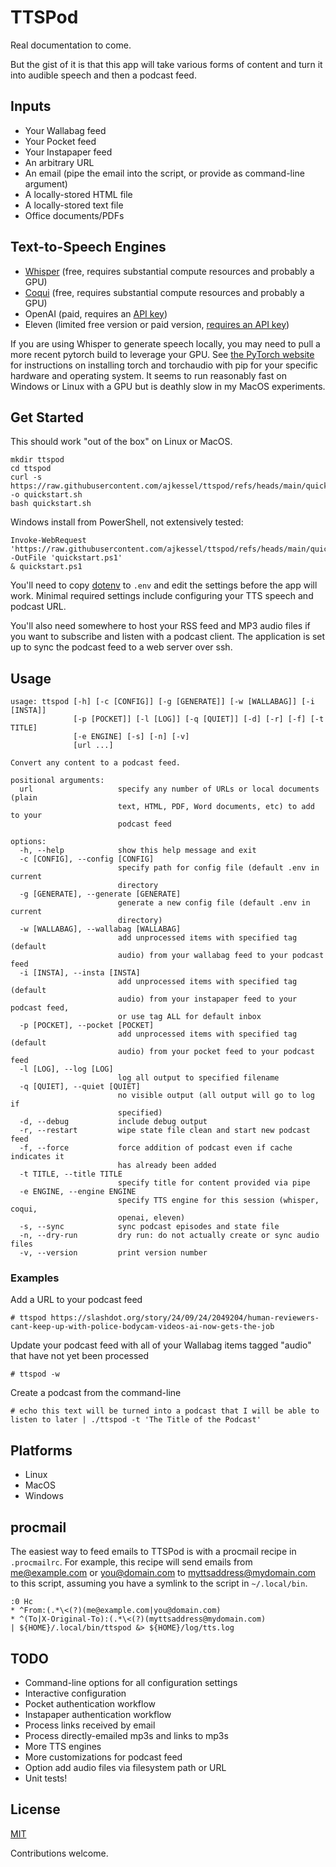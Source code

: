 # TTSPod

Real documentation to come.

But the gist of it is that this app will take various forms of content and turn it into audible speech and then a podcast feed.

## Inputs 

* Your Wallabag feed
* Your Pocket feed
* Your Instapaper feed 
* An arbitrary URL
* An email (pipe the email into the script, or provide as command-line argument)
* A locally-stored HTML file
* A locally-stored text file
* Office documents/PDFs 

## Text-to-Speech Engines

* [Whisper](https://github.com/collabora/WhisperSpeech) (free, requires substantial compute resources and probably a GPU)
* [Coqui](https://github.com/coqui-ai/TTS) (free, requires substantial compute resources and probably a GPU)
* OpenAI (paid, requires an [API key](https://platform.openai.com/api-keys))
* Eleven (limited free version or paid version, [requires an API key](https://elevenlabs.io/docs/api-reference/getting-started))

If you are using Whisper to generate speech locally, you may need to pull a more recent pytorch build to leverage your GPU. See [the PyTorch website](https://pytorch.org/get-started/locally/) for instructions on installing torch and torchaudio with pip for your specific hardware and operating system. It seems to run reasonably fast on Windows or Linux with a GPU but is deathly slow in my MacOS experiments.

## Get Started
This should work "out of the box" on Linux or MacOS.
```
mkdir ttspod
cd ttspod
curl -s https://raw.githubusercontent.com/ajkessel/ttspod/refs/heads/main/quickstart.sh -o quickstart.sh
bash quickstart.sh
```
Windows install from PowerShell, not extensively tested:
```
Invoke-WebRequest 'https://raw.githubusercontent.com/ajkessel/ttspod/refs/heads/main/quickstart.ps1' -OutFile 'quickstart.ps1'
& quickstart.ps1
```

You'll need to copy [dotenv](dotenv) to `.env` and edit the settings before the app will work. Minimal required settings include configuring your TTS speech and podcast URL.

You'll also need somewhere to host your RSS feed and MP3 audio files if you want to subscribe and listen with a podcast client. The application is set up to sync the podcast feed to a web server over ssh.

## Usage
```
usage: ttspod [-h] [-c [CONFIG]] [-g [GENERATE]] [-w [WALLABAG]] [-i [INSTA]]
              [-p [POCKET]] [-l [LOG]] [-q [QUIET]] [-d] [-r] [-f] [-t TITLE]
              [-e ENGINE] [-s] [-n] [-v]
              [url ...]

Convert any content to a podcast feed.

positional arguments:
  url                   specify any number of URLs or local documents (plain
                        text, HTML, PDF, Word documents, etc) to add to your
                        podcast feed

options:
  -h, --help            show this help message and exit
  -c [CONFIG], --config [CONFIG]
                        specify path for config file (default .env in current
                        directory
  -g [GENERATE], --generate [GENERATE]
                        generate a new config file (default .env in current
                        directory)
  -w [WALLABAG], --wallabag [WALLABAG]
                        add unprocessed items with specified tag (default
                        audio) from your wallabag feed to your podcast feed
  -i [INSTA], --insta [INSTA]
                        add unprocessed items with specified tag (default
                        audio) from your instapaper feed to your podcast feed,
                        or use tag ALL for default inbox
  -p [POCKET], --pocket [POCKET]
                        add unprocessed items with specified tag (default
                        audio) from your pocket feed to your podcast feed
  -l [LOG], --log [LOG]
                        log all output to specified filename
  -q [QUIET], --quiet [QUIET]
                        no visible output (all output will go to log if
                        specified)
  -d, --debug           include debug output
  -r, --restart         wipe state file clean and start new podcast feed
  -f, --force           force addition of podcast even if cache indicates it
                        has already been added
  -t TITLE, --title TITLE
                        specify title for content provided via pipe
  -e ENGINE, --engine ENGINE
                        specify TTS engine for this session (whisper, coqui,
                        openai, eleven)
  -s, --sync            sync podcast episodes and state file
  -n, --dry-run         dry run: do not actually create or sync audio files
  -v, --version         print version number
```
### Examples
Add a URL to your podcast feed
```
# ttspod https://slashdot.org/story/24/09/24/2049204/human-reviewers-cant-keep-up-with-police-bodycam-videos-ai-now-gets-the-job
```
Update your podcast feed with all of your Wallabag items tagged "audio" that have not yet been processed
```
# ttspod -w
```
Create a podcast from the command-line
```
# echo this text will be turned into a podcast that I will be able to listen to later | ./ttspod -t 'The Title of the Podcast'
```

## Platforms
* Linux
* MacOS
* Windows

## procmail
The easiest way to feed emails to TTSPod is with a procmail recipe in `.procmailrc`. For example, this recipe will send emails from me@example.com or you@domain.com to myttsaddress@mydomain.com to this script, assuming you have a symlink to the script in `~/.local/bin`.
```
:0 Hc
* ^From:(.*\<(?)(me@example.com|you@domain.com)
* ^(To|X-Original-To):(.*\<(?)(myttsaddress@mydomain.com)
| ${HOME}/.local/bin/ttspod &> ${HOME}/log/tts.log 
```

## TODO
* Command-line options for all configuration settings
* Interactive configuration
* Pocket authentication workflow
* Instapaper authentication workflow
* Process links received by email
* Process directly-emailed mp3s and links to mp3s
* More TTS engines
* More customizations for podcast feed
* Option add audio files via filesystem path or URL
* Unit tests!

## License
[MIT](LICENSE)

Contributions welcome.
